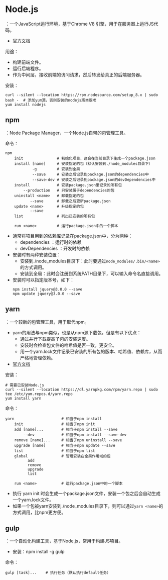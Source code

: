 # Node.js

：一个JavaScript运行环境，基于Chrome V8 引擎，用于在服务器上运行JS代码。
- [官方文档](https://nodejs.org/en/docs/guides/)

用途：
- 构建前端文件。
- 运行后端程序。
- 作为中间层，接收前端的访问请求，然后转发给真正的后端服务器。

安装：
```shell
curl --silent --location https://rpm.nodesource.com/setup_8.x | sudo bash -  # 添加yum源，否则安装的nodejs版本很老
yum install nodejs
```

## npm

：Node Package Manager，一个Node.js自带的包管理工具。

命令：
```shell
npm
    init               # 初始化项目，这会在当前目录下生成一个package.json
    install [name]     # 安装指定的包（默认安装到./node_modules目录下）
            -g         # 安装到全局
            --save     # 安装之后记录到package.json的dependencies中
            --save-dev # 安装之后记录到package.json的devDependencies中
    install            # 安装package.json里记录的所有包
        --production   # 只安装属于dependencies的包
    uninstall <name>   # 卸载指定的包
           --save      # 卸载之后更新package.json
    update <name>      # 升级指定的包
           --save
    list               # 列出已安装的所有包

    run <name>         # 运行package.json中的一个脚本
```
- 通常将项目用到的依赖库记录在package.json中，分为两种：
  - dependencies ：运行时的依赖
  - devDependencies ：开发时的依赖
- 安装时有两种安装位置：
  - 安装到./node_modules目录下：此时要通过`node_modules/.bin/<name>`的方式调用。
  - 安装到全局：此时会注册到系统PATH目录下，可以输入命令名直接调用。
- 安装时可以指定版本号，如下：
    ```shell
    npm install jquery@3.0.0 --save
    npm update jquery@3.0.0 --save
    ```

## yarn

：一个较新的包管理工具，用于取代npm。
- yarn的用法与npm类似，也是从npm源下载包，但是有以下优点：
  - 通过并行下载提高了包的安装速度。
  - 安装时会检查包文件的哈希值是否一致，更安全。
  - 用一个yarn.lock文件记录已安装的所有包的版本、哈希值、依赖库，从而严格地管理依赖。
- [官方文档](https://yarnpkg.com/en/docs)

安装：
```shell
# 需要已安装Node.js
curl --silent --location https://dl.yarnpkg.com/rpm/yarn.repo | sudo tee /etc/yum.repos.d/yarn.repo
yum install yarn
```

命令：
```shell
yarn                     # 相当于npm install
    init                 # 相当于npm init
    add [name]...        # 相当于npm install --save
        --dev            # 相当于npm install --save-dev
    remove [name]...     # 相当于npm uninstall --save
    upgrade [name]       # 相当于npm update --save
    list                 # 相当于npm list
    global               # 管理安装在全局作用域的包
          add
          remove
          upgrade
          list

    run <name>           # 运行package.json中的一个脚本
```
- 执行 yarn init 时会生成一个package.json文件，安装一个包之后会自动生成一个yarn.lock文件。
- 如果一个包被yarn安装到./node_modules目录下，则可以通过`yarn <name>`的方式调用，比npm更方便。

## gulp

：一个自动化构建工具，基于Node.js，常用于构建JS项目。
- 安装：npm install -g gulp

命令：
```shell
gulp [task]...    # 执行任务（默认执行default任务）
```

